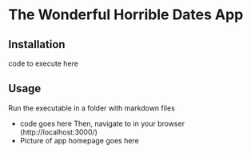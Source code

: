 # The Wonderful Horrible Dates App

## Installation

code to execute here

## Usage

Run the executable in a folder with markdown files

- code goes here
  Then, navigate to in your browser (http://localhost:3000/)
- Picture of app homepage goes here
